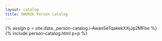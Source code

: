 ```yaml
---
layout: catalog
title: SWERIK Person Catalog
---
```

{% assign p = site.data._person-catalog.i-AwanSeTqakekXXjJp2MFbe %}
{% include person-catalog.html p=p %}

